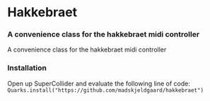 # Hakkebraet

### A convenience class for the hakkebraet midi controller

A convenience class for the hakkebraet midi controller

### Installation

Open up SuperCollider and evaluate the following line of code:
`Quarks.install("https://github.com/madskjeldgaard/hakkebraet")`
